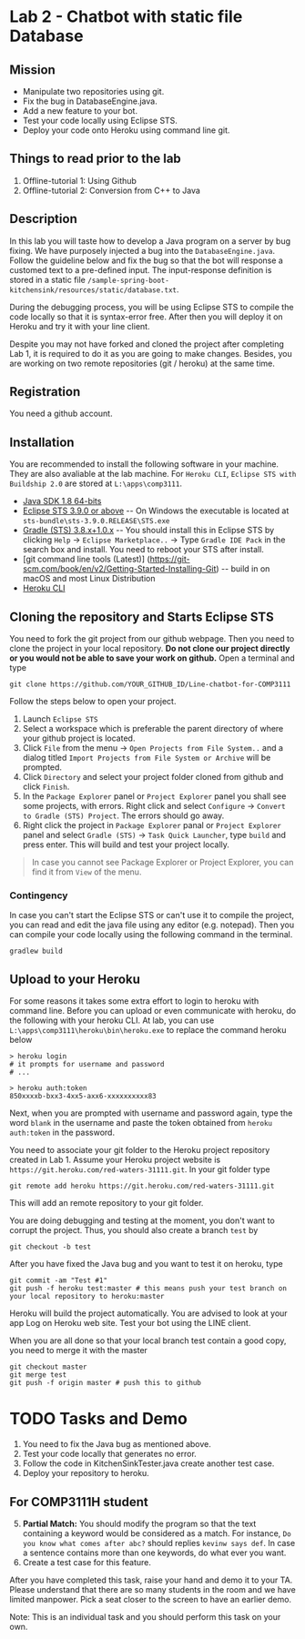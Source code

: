# Lab 2 - Chatbot with static file Database

## Mission

* Manipulate two repositories using git.
* Fix the bug in DatabaseEngine.java.
* Add a new feature to your bot.
* Test your code locally using Eclipse STS.
* Deploy your code onto Heroku using command line git.

## Things to read prior to the lab

1. Offline-tutorial 1: Using Github
2. Offline-tutorial 2: Conversion from C++ to Java

## Description

In this lab you will taste how to develop a Java program on a server by bug fixing. We have purposely injected a bug into the `DatabaseEngine.java`. Follow the guideline below and fix the bug so that the bot will response a customed text to a pre-defined input. The input-response definition is stored in a static file `/sample-spring-boot-kitchensink/resources/static/database.txt`. 

During the debugging process, you will be using Eclipse STS to compile the code locally so that it is syntax-error free. After then you will deploy it on Heroku and try it with your line client.

Despite you may not have forked and cloned the project after completing Lab 1, it is required to do it as you are going to make changes. Besides, you are working on two remote repositories (git / heroku) at the same time.

## Registration

You need a github account.

## Installation

You are recommended to install the following software in your machine. They are also avaliable at the lab machine. For `Heroku CLI`, `Eclipse STS with Buildship 2.0` are stored at `L:\apps\comp3111`.

* [Java SDK 1.8 64-bits](http://www.oracle.com/technetwork/java/javase/downloads/jdk8-downloads-2133151.html)
* [Eclipse STS 3.9.0 or above](https://spring.io/tools/sts/all) -- On Windows the executable is located at `sts-bundle\sts-3.9.0.RELEASE\STS.exe`
* [Gradle (STS) 3.8.x+1.0.x](https://marketplace.eclipse.org/content/gradle-ide-pack) -- You should install this in Eclipse STS by clicking `Help` -> `Eclipse Marketplace..` -> Type `Gradle IDE Pack` in the search box and install. You need to reboot your STS after install. 
* [git command line tools (Latest)] (https://git-scm.com/book/en/v2/Getting-Started-Installing-Git) -- build in on macOS and most Linux Distribution
* [Heroku CLI](https://devcenter.heroku.com/articles/heroku-cli)

## Cloning the repository and Starts Eclipse STS

You need to fork the git project from our github webpage. Then you need to clone the project in your local repository. 
**Do not clone our project directly or you would not be able to save your work on github.** Open a terminal and type
```
git clone https://github.com/YOUR_GITHUB_ID/Line-chatbot-for-COMP3111 
```


Follow the steps below to open your project.

1. Launch `Eclipse STS`
2. Select a workspace which is preferable the parent directory of where your github project is located.
3. Click `File` from the menu -> `Open Projects from File System..` and a dialog titled `Import Projects from File System or Archive` will be prompted.
4. Click `Directory` and select your project folder cloned from github and click `Finish`.
5. In the `Package Explorer` panel or `Project Explorer` panel you shall see some projects, with errors. Right click and select `Configure` -> `Convert to Gradle (STS) Project`. The errors should go away. 
6. Right click the project in `Package Explorer` panal or `Project Explorer` panel and select `Gradle (STS)` -> `Task Quick Launcher`, type `build` and press enter. This will build and test your project locally.

> In case you cannot see Package Explorer or Project Explorer, you can find it from `View` of the menu.

### Contingency

In case you can't start the Eclipse STS or can't use it to compile the project, you can read and edit the java file using any editor (e.g. notepad). Then you can compile your code locally using the following command in the terminal.

```
gradlew build 
```

## Upload to your Heroku

For some reasons it takes some extra effort to login to heroku with command line. Before you can upload or even communicate with heroku, do the following with your heroku CLI. At lab, you can use `L:\apps\comp3111\heroku\bin\heroku.exe` 
to replace the command heroku below

```
> heroku login
# it prompts for username and password
# ...

> heroku auth:token
850xxxxb-bxx3-4xx5-axx6-xxxxxxxxxx83
```

Next, when you are prompted with username and password again, type the word `blank` in the username and paste the token obtained from `heroku auth:token` in the password.

You need to associate your git folder to the Heroku project repository created in Lab 1. Assume your Heroku project website is `https://git.heroku.com/red-waters-31111.git`. In your git folder type
```
git remote add heroku https://git.heroku.com/red-waters-31111.git
```
This will add an remote repository to your git folder.




You are doing debugging and testing at the moment, you don't want to corrupt the project. Thus, you should also create a branch `test` by
```
git checkout -b test
```

After you have fixed the Java bug and you want to test it on heroku, type
```
git commit -am "Test #1"    
git push -f heroku test:master # this means push your test branch on your local repository to heroku:master
```

Heroku will build the project automatically. You are advised to look at your app Log on Heroku web site. Test your bot using the LINE client.

When you are all done so that your local branch test contain a good copy, you need to merge it with the master
```
git checkout master
git merge test
git push -f origin master # push this to github
```


# TODO Tasks and Demo

1. You need to fix the Java bug as mentioned above.
2. Test your code locally that generates no error.
3. Follow the code in KitchenSinkTester.java create another test case.
4. Deploy your repository to heroku.

## For COMP3111H student

5. **Partial Match:** You should modify the program so that the text containing a keyword would be considered as a match. For instance, `Do you know what comes after abc?` should replies `kevinw says def`. In case a sentence contains more than one keywords, do what ever you want.
6. Create a test case for this feature.

After you have completed this task, raise your hand and demo it to your TA. Please understand that there are so many students in the room and we have limited manpower. Pick a seat closer to the screen to have an earlier demo.

Note: This is an individual task and you should perform this task on your own.



